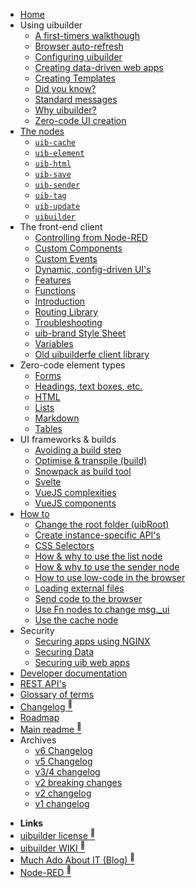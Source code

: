 * [Home](/)
* Using <span class="uib-name"><span class="uib-red">ui</span>builder</span>
  * [A first-timers walkthough](walkthrough1.md "Let's get started!")
  * [Browser auto-refresh](browser-refresh.md "Automatically reload your page after a change")
  * [Configuring <span class="uib-name"><span class="uib-red">ui</span>builder</span>](uib-configuration.md "Configure the UIBUILDER platform. Affects all uibuilder nodes")
  * [Creating data-driven web apps](web-app-workflow.md "Different styles and workflows you can use")
  * [Creating Templates](creating-templates "Pre-defined and reusable front-end code, dependencies, and optional build steps")
  * [Did you know?](did-you-know.md "Things you might not know about UIBUILDER")
  * [Standard messages](pre-defined-msgs.md "Catalogue of messages and properties")
  * [Why <span class="uib-name"><span class="uib-red">ui</span>builder</span>?](using/why-uibuilder.md "Why would I want to use UIBUILDER?")
  * [Zero-code UI creation](using/zero-code-ui.md "Dynamically creating web UI's")
* [The nodes](nodes/README.md)
  * [`uib-cache`](nodes/uib-cache.md "Cache data so that (re)loaded pages get the latest")
  * [`uib-element`](nodes/uib-element.md "no-code creation of page elements")
  * [`uib-html`](nodes/uib-html.md "Hydrate low-code JSON UI descriptions into HTML in Node-RED rather than the browser")
  * [`uib-save`](nodes/uib-save.md "Save files to the served folder of a given uibuilder node")
  * [`uib-sender`](nodes/uib-sender.md "Tunnel messages direct to a uibuilder node - with optional return. Use lightly if at all")
  * [`uib-tag`](nodes/uib-tag.md "no-code creation of ANY HTML tag")
  * [`uib-update`](nodes/uib-update.md "no-code update of any existing HTML page element")
  * [`uibuilder`](nodes/uibuilder.md "The main node")
* The front-end client
  * [Controlling from Node-RED](client-docs/control-from-node-red.md)
  * [Custom Components](client-docs/custom-components.md "The built-in uib-var component, using external components")
  * [Custom Events](client-docs/custom-events.md)
  * [Dynamic, config-driven UI's](client-docs/config-driven-ui.md)
  * [Features](client-docs/features.md)
  * [Functions](client-docs/functions.md)
  * [Introduction](client-docs/readme.md)
  * [Routing Library](client-docs/fe-router.md "A full-featured front-end router for Single Page Apps and other use")
  * [Troubleshooting](client-docs/troubleshooting.md)
  * [uib-brand Style Sheet](client-docs/uib-brand-css.md "How to use the UIBUILDER standard style sheet uib-brand.css")
  * [Variables](client-docs/variables.md)
  * [Old uibuilderfe client library](front-end-library.md)
* Zero-code element types
  * [Forms](elements/forms.md)
  * [Headings, text boxes, etc.](elements/other.md)
  * [HTML](elements/html.md)
  * [Lists](elements/lists.md)
  * [Markdown](elements/Markdown.md)
  * [Tables](elements/tables.md)
* UI frameworks & builds
  * [Avoiding a build step](front-end-no-build.md)
  * [Optimise & transpile (build)](front-end-builds.md)
  * [Snowpack as build tool](front-end-build-snowpack.md)
  * [Svelte](svelte.md)
  * [VueJS complexities](vue-complexities.md)
  * [VueJS components](vue-component-handling.md)
* [How to](how-to/README.md "A collection of FAQ's, how-to's, hints and tips.")
  * [Change the root folder (uibRoot)](how-to/changing-uibroot.md)
  * [Create instance-specific API's](how-to/instance-apis.md)
  * [CSS Selectors](how-to/css-selectors.md)
  * [How & why to use the list node](how-to/list-node.md)
  * [How & why to use the sender node](how-to/sender-node.md)
  * [How to use low-code in the browser](how-to/use-low-code-in-fe.md "Define and update elements in the browser using low-code")
  * [Loading external files](how-to/load-external-files.md "Including HTML, styles, scripts, and web components.")
  * [Send code to the browser](how-to/send-code-to-fe.md "Dynamically send JavaScript code from Node-RED to browser clients.")
  * [Use Fn nodes to change msg._ui](how-to/function-node.md)
  * [Use the cache node](how-to/cache-node.md)
* Security
  * [Securing apps using NGINX](security/uib-security-nginx.md "How to use NGINX as a reverse proxy with TLS and identity authentication")
  * [Securing Data](security/securing-data.md "How to use flows and uibiulder middleware to secure your data")
  * [Securing uib web apps](security/security.md "Overview of general web app security with some specifics for Node-RED and UIBUILDER")
* [Developer documentation](dev/README.md)
* [REST API's](apis/)
* [Glossary of terms](glossary.md)
* [Changelog <sup>🔗</sup>](changelog)
* [Roadmap](roadmap/)
* [Main readme <sup>🔗</sup>](uibhome)
* Archives
  * [v6 Changelog](archived/CHANGELOG-v6)
  * [v5 Changelog](archived/CHANGELOG-v5)
  * [v3/4 changelog](archived/CHANGELOG-v3-v4)
  * [v2 breaking changes](archived/v2-breaking-changes)
  * [v2 changelog](archived/CHANGELOG-v2)
  * [v1 changelog](archived/CHANGELOG-v1)

- **Links**
- [<span class="uib-name"><span class="uib-red">ui</span>builder</span> license <sup>🔗</sup>](https://github.com/TotallyInformation/node-red-contrib-uibuilder/blob/main/LICENSE)
- [<span class="uib-name"><span class="uib-red">ui</span>builder</span> WIKI <sup>🔗</sup>](https://github.com/TotallyInformation/node-red-contrib-uibuilder/wiki)
- [Much Ado About IT (Blog) <sup>🔗</sup>](https://it.knightnet.org.uk)
- [Node-RED <sup>🔗</sup>](https://nodered.org/)

